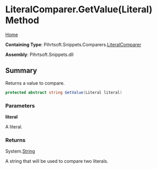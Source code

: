 # LiteralComparer\.GetValue\(Literal\) Method

[Home](../../../../../README.md)

**Containing Type**: Pihrtsoft\.Snippets\.Comparers\.[LiteralComparer](../README.md)

**Assembly**: Pihrtsoft\.Snippets\.dll

## Summary

Returns a value to compare\.

```csharp
protected abstract string GetValue(Literal literal)
```

### Parameters

**literal**

A literal\.

### Returns

System\.[String](https://docs.microsoft.com/en-us/dotnet/api/system.string)

A string that will be used to compare two literals\.